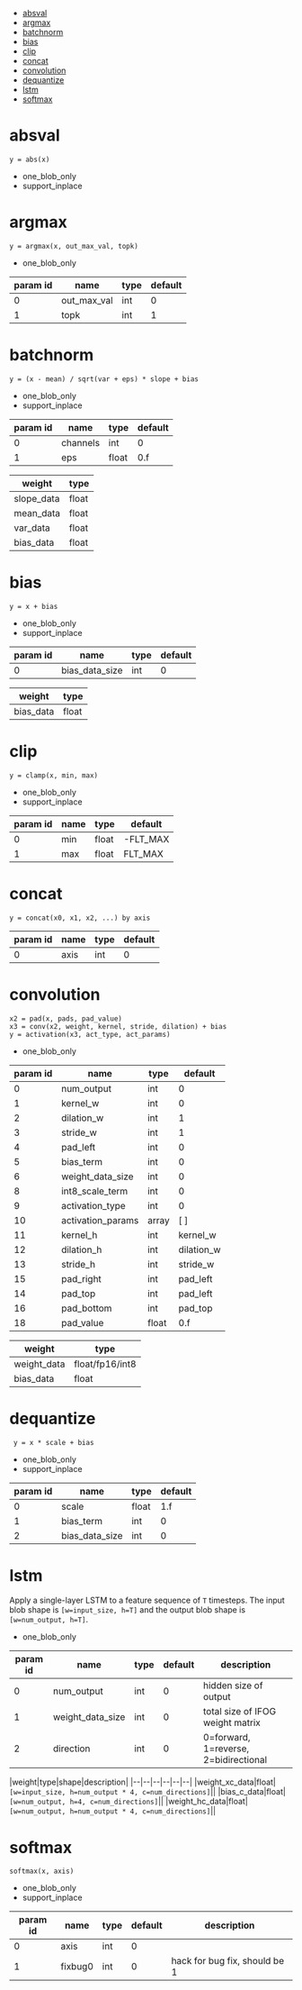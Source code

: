 
* [absval](#absval)
* [argmax](#argmax)
* [batchnorm](#batchnorm)
* [bias](#bias)
* [clip](#clip)
* [concat](#concat)
* [convolution](#convolution)
* [dequantize](#dequantize)
* [lstm](#lstm)
* [softmax](#softmax)

# absval
```
y = abs(x)
```

* one_blob_only
* support_inplace

# argmax
```
y = argmax(x, out_max_val, topk)
```

* one_blob_only

|param id|name|type|default|
|--|--|--|--|
|0|out_max_val|int|0|
|1|topk|int|1|

# batchnorm
```
y = (x - mean) / sqrt(var + eps) * slope + bias
```

* one_blob_only
* support_inplace

|param id|name|type|default|
|--|--|--|--|
|0|channels|int|0|
|1|eps|float|0.f|

|weight|type|
|--|--|
|slope_data|float|
|mean_data|float|
|var_data|float|
|bias_data|float|

# bias
```
y = x + bias
```

* one_blob_only
* support_inplace

|param id|name|type|default|
|--|--|--|--|
|0|bias_data_size|int|0|

|weight|type|
|--|--|
|bias_data|float|

# clip
```
y = clamp(x, min, max)
```

* one_blob_only
* support_inplace

|param id|name|type|default|
|--|--|--|--|
|0|min|float|-FLT_MAX|
|1|max|float|FLT_MAX|

# concat
```
y = concat(x0, x1, x2, ...) by axis
```

|param id|name|type|default|
|--|--|--|--|
|0|axis|int|0|

# convolution
```
x2 = pad(x, pads, pad_value)
x3 = conv(x2, weight, kernel, stride, dilation) + bias
y = activation(x3, act_type, act_params)
```

* one_blob_only

|param id|name|type|default|
|--|--|--|--|
|0|num_output|int|0|
|1|kernel_w|int|0|
|2|dilation_w|int|1|
|3|stride_w|int|1|
|4|pad_left|int|0|
|5|bias_term|int|0|
|6|weight_data_size|int|0|
|8|int8_scale_term|int|0|
|9|activation_type|int|0|
|10|activation_params|array|[ ]|
|11|kernel_h|int|kernel_w|
|12|dilation_h|int|dilation_w|
|13|stride_h|int|stride_w|
|15|pad_right|int|pad_left|
|14|pad_top|int|pad_left|
|16|pad_bottom|int|pad_top|
|18|pad_value|float|0.f|

|weight|type|
|--|--|
|weight_data|float/fp16/int8|
|bias_data|float|

# dequantize
```
 y = x * scale + bias
```
* one_blob_only
* support_inplace

|param id|name|type|default|
|--|--|--|--|
|0|scale|float|1.f|
|1|bias_term|int|0|
|2|bias_data_size|int|0|

# lstm
Apply a single-layer LSTM to a feature sequence of `T` timesteps. The input blob shape is `[w=input_size, h=T]` and the output blob shape is `[w=num_output, h=T]`.

* one_blob_only

|param id|name|type|default|description|
|--|--|--|--|--|
|0|num_output|int|0|hidden size of output|
|1|weight_data_size|int|0|total size of IFOG weight matrix|
|2|direction|int|0|0=forward, 1=reverse, 2=bidirectional|

|weight|type|shape|description|
|--|--|--|--|--|--|
|weight_xc_data|float|`[w=input_size, h=num_output * 4, c=num_directions]`||
|bias_c_data|float|`[w=num_output, h=4, c=num_directions]`||
|weight_hc_data|float|`[w=num_output, h=num_output * 4, c=num_directions]`||

# softmax
```
softmax(x, axis)
```

* one_blob_only
* support_inplace

|param id|name|type|default|description|
|--|--|--|--|--|
|0|axis|int|0||
|1|fixbug0|int|0|hack for bug fix, should be 1|

